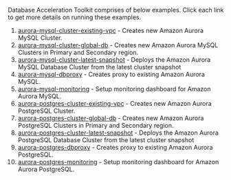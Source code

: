 Database Acceleration Toolkit comprises of below examples. Click each link to get more details on running these examples.

1. [aurora-mysql-cluster-existing-vpc](https://github.com/aws-samples/aws-database-acceleration-toolkit/tree/main/examples/aurora-mysql-cluster-existing-vpc) - Creates new Amazon Aurora MySQL Cluster.
2. [aurora-mysql-cluster-global-db](https://github.com/aws-samples/aws-database-acceleration-toolkit/tree/main/examples/aurora-mysql-cluster-global-db) - Creates new Amazon Aurora MySQL Clusters in Primary and Secondary region.
3. [aurora-mysql-cluster-latest-snapshot](https://github.com/aws-samples/aws-database-acceleration-toolkit/tree/main/examples/aurora-mysql-cluster-latest-snapshot) - Deploys the Amazon Aurora MySQL Database Cluster from the latest cluster snapshot
4. [aurora-mysql-dbproxy](https://github.com/aws-samples/aws-database-acceleration-toolkit/tree/main/examples/aurora-mysql-dbproxy) - Creates proxy to existing Amazon Aurora MySQL.
5. [aurora-mysql-monitoring](https://github.com/aws-samples/aws-database-acceleration-toolkit/tree/main/examples/aurora-mysql-monitoring) - Setup monitoring dashboard for Amazon Aurora MySQL.
6. [aurora-postgres-cluster-existing-vpc](https://github.com/aws-samples/aws-database-acceleration-toolkit/tree/main/examples/aurora-postgres-cluster-existing-vpc) - Creates new Amazon Aurora PostgreSQL Cluster.
7. [aurora-postgres-cluster-global-db](https://github.com/aws-samples/aws-database-acceleration-toolkit/tree/main/examples/aurora-postgres-cluster-global-db) - Creates new Amazon Aurora PostgreSQL Clusters in Primary and Secondary region.
8. [aurora-postgres-cluster-latest-snapshot](https://github.com/aws-samples/aws-database-acceleration-toolkit/tree/main/examples/aurora-postgres-cluster-latest-snapshot) - Deploys the Amazon Aurora PostgreSQL Database Cluster from the latest cluster snapshot
9. [aurora-postgres-dbproxy](https://github.com/aws-samples/aws-database-acceleration-toolkit/tree/mythili-updates/examples/aurora-postgres-dbproxy) - Creates proxy to existing Amazon Aurora PostgreSQL.
10. [aurora-postgres-monitoring](https://github.com/aws-samples/aws-database-acceleration-toolkit/tree/mythili-updates/examples/aurora-mysql-monitoring) - Setup monitoring dashboard for Amazon Aurora PostgreSQL.

